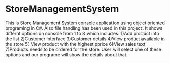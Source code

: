 # StoreManagementSystem
This is Store Management System console application using object oriented programing in C#. 
Also file handling has been used in this project. 
It shows differnt options on console from 1 to 8
which includes: 1)Add product into the list 2)Customer interface 3)Customer details 4)View product available in the store 5) View product with the highest pprice 6)View sales text 7)Products needs to be ordered for the store. 
User will select one of these options and our programe will show the details about that.
